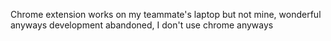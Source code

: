 Chrome extension works on my teammate's laptop but not mine, wonderful
anyways development abandoned, I don't use chrome anyways